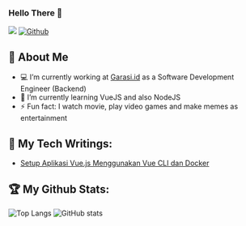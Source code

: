 ### Hello There 👋
![](https://visitor-badge.laobi.icu/badge?page_id=rogojagad.rogojagad) [![Github](https://img.shields.io/github/followers/rogojagad)](https://github.com/rogojagad)

## :dog: About Me
- :computer: I’m currently working at [Garasi.id](https://garasi.id/) as a Software Development Engineer (Backend)
- 🌱 I’m currently learning VueJS and also NodeJS
- ⚡ Fun fact: I watch movie, play video games and make memes as entertainment

## :blue_book: My Tech Writings:
+ [Setup Aplikasi Vue.js Menggunakan Vue CLI dan Docker](https://rogojagadalit.medium.com/setup-aplikasi-vue-js-menggunakan-vue-cli-dan-docker-87fb73e478f2)

## :trophy: My Github Stats:
![Top Langs](https://github-readme-stats.vercel.app/api/top-langs/?username=rogojagad&theme=tokyonight) ![GitHub stats](https://github-readme-stats.vercel.app/api?username=rogojagad&show_icons=true&theme=tokyonight)

<!--
**rogojagad/rogojagad** is a ✨ _special_ ✨ repository because its `README.md` (this file) appears on your GitHub profile.

Here are some ideas to get you started:

- 🔭 I’m currently working on ...
- 🌱 I’m currently learning ...
- 👯 I’m looking to collaborate on ...
- 🤔 I’m looking for help with ...
- 💬 Ask me about ...
- 📫 How to reach me: ...
- 😄 Pronouns: ...
- ⚡ Fun fact: ...
-->
